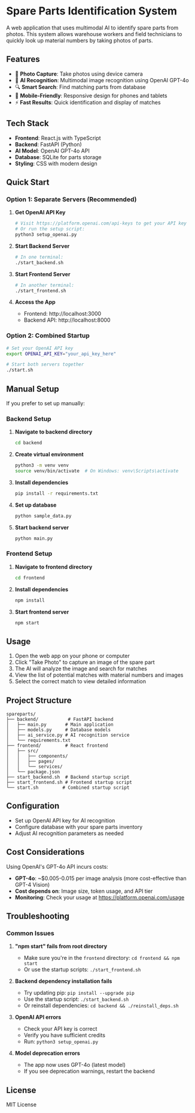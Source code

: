 # Spare Parts Identification System

A web application that uses multimodal AI to identify spare parts from photos. This system allows warehouse workers and field technicians to quickly look up material numbers by taking photos of parts.

## Features

- 📸 **Photo Capture**: Take photos using device camera
- 🤖 **AI Recognition**: Multimodal image recognition using OpenAI GPT-4o
- 🔍 **Smart Search**: Find matching parts from database
- 📱 **Mobile-Friendly**: Responsive design for phones and tablets
- ⚡ **Fast Results**: Quick identification and display of matches

## Tech Stack

- **Frontend**: React.js with TypeScript
- **Backend**: FastAPI (Python)
- **AI Model**: OpenAI GPT-4o API
- **Database**: SQLite for parts storage
- **Styling**: CSS with modern design

## Quick Start

### Option 1: Separate Servers (Recommended)

1. **Get OpenAI API Key**
   ```bash
   # Visit https://platform.openai.com/api-keys to get your API key
   # Or run the setup script:
   python3 setup_openai.py
   ```

2. **Start Backend Server**
   ```bash
   # In one terminal:
   ./start_backend.sh
   ```

3. **Start Frontend Server**
   ```bash
   # In another terminal:
   ./start_frontend.sh
   ```

4. **Access the App**
   - Frontend: http://localhost:3000
   - Backend API: http://localhost:8000

### Option 2: Combined Startup

```bash
# Set your OpenAI API key
export OPENAI_API_KEY="your_api_key_here"

# Start both servers together
./start.sh
```

## Manual Setup

If you prefer to set up manually:

### Backend Setup

1. **Navigate to backend directory**
   ```bash
   cd backend
   ```

2. **Create virtual environment**
   ```bash
   python3 -m venv venv
   source venv/bin/activate  # On Windows: venv\Scripts\activate
   ```

3. **Install dependencies**
   ```bash
   pip install -r requirements.txt
   ```

4. **Set up database**
   ```bash
   python sample_data.py
   ```

5. **Start backend server**
   ```bash
   python main.py
   ```

### Frontend Setup

1. **Navigate to frontend directory**
   ```bash
   cd frontend
   ```

2. **Install dependencies**
   ```bash
   npm install
   ```

3. **Start frontend server**
   ```bash
   npm start
   ```

## Usage

1. Open the web app on your phone or computer
2. Click "Take Photo" to capture an image of the spare part
3. The AI will analyze the image and search for matches
4. View the list of potential matches with material numbers and images
5. Select the correct match to view detailed information

## Project Structure

```
spareparts/
├── backend/           # FastAPI backend
│   ├── main.py       # Main application
│   ├── models.py     # Database models
│   ├── ai_service.py # AI recognition service
│   └── requirements.txt
├── frontend/         # React frontend
│   ├── src/
│   │   ├── components/
│   │   ├── pages/
│   │   └── services/
│   └── package.json
├── start_backend.sh  # Backend startup script
├── start_frontend.sh # Frontend startup script
└── start.sh         # Combined startup script
```

## Configuration

- Set up OpenAI API key for AI recognition
- Configure database with your spare parts inventory
- Adjust AI recognition parameters as needed

## Cost Considerations

Using OpenAI's GPT-4o API incurs costs:
- **GPT-4o**: ~$0.005-0.015 per image analysis (more cost-effective than GPT-4 Vision)
- **Cost depends on**: Image size, token usage, and API tier
- **Monitoring**: Check your usage at https://platform.openai.com/usage

## Troubleshooting

### Common Issues

1. **"npm start" fails from root directory**
   - Make sure you're in the `frontend` directory: `cd frontend && npm start`
   - Or use the startup scripts: `./start_frontend.sh`

2. **Backend dependency installation fails**
   - Try updating pip: `pip install --upgrade pip`
   - Use the startup script: `./start_backend.sh`
   - Or reinstall dependencies: `cd backend && ./reinstall_deps.sh`

3. **OpenAI API errors**
   - Check your API key is correct
   - Verify you have sufficient credits
   - Run: `python3 setup_openai.py`

4. **Model deprecation errors**
   - The app now uses GPT-4o (latest model)
   - If you see deprecation warnings, restart the backend

## License

MIT License 